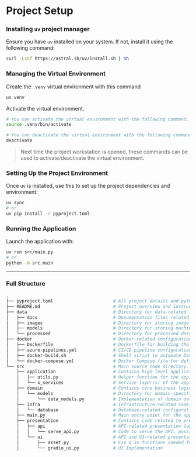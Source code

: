 # Project Setup

### Installing `uv` project manager

Ensure you have `uv` installed on your system. If not, install it using the following command:

```bash
curl -LsSf https://astral.sh/uv/install.sh | sh
```

### Managing the Virtual Environment

Create the `.venv` virtual environment with this command

```bash
uv venv
```

Activate the virtual environment.
```bash
# You can activate the virtual environment with the following command.
source .venv/bin/activate

# You can deactivate the virtual environment with the following command.
deactivate
```
> Next time the project workstation is opened, these commands can be used to activate/deactivate the virtual environment.

### Setting Up the Project Environment

Once `uv` is installed, use this to set up the project dependencies and environment:

```bash
uv sync
# or
uv pip install -r pyproject.toml
```

### Running the Application

Launch the application with:

```bash
uv run src/main.py
# or
python -m src.main
```
---
### Full Structure
```bash
.
├── pyproject.toml                       # All project details and python dependencies required for the project.
├── README.md                            # Project overview and instructions for use.
├── data                                 # Directory for data-related files.
│   ├── docs                             # Documentation files related to data.
│   ├── images                           # Directory for storing image assets.
│   ├── models                           # Directory for storing machine learning models or related files.
│   └── processed                        # Directory for processed data outputs.
├── docker                               # Docker-related configurations and scripts.
│   ├── Dockerfile                       # Dockerfile for building the project's container.
│   ├── azure-pipelines.yml              # CI/CD pipeline configuration for Azure.
│   ├── docker-build.sh                  # Shell script to automate Docker builds.
│   └── docker-compose.yml               # Docker Compose file for defining multi-container Docker applications.
└── src                                  # Main source code directory.
    ├── application                      # Contains high-level application logic.
    │   ├── utils.py                     # Helper function for the app.
    │   └── x_services                   # Service layer(s) of the application.
    ├── domain                           # Contains core business logic and domain models.
    │   └── models                       # Directory for domain-specific data models.
    │       └── data_models.py           # Implementation of domain data models with data classes.
    ├── infra                            # Infrastructure-related code, particularly for database handling.
    │   └── database                     # Database-related configurations and utilities.
    ├── main.py                          # Main entry point for the application.
    ├── presentation                     # Contains code related to presentation layers like APIs and UIs.
    │   ├── api                          # API-related presentation logic.
    │   │   └── serve_api.py             # Code to serve the API, possibly using FastAPI or Flask.
    │   └── ui                           # API and UI-related presentation logic.
    │       ├── asset.py                 # Css & Js functions needed for UI.
    │       └── gradio_ui.py             # UI Implementation
```
